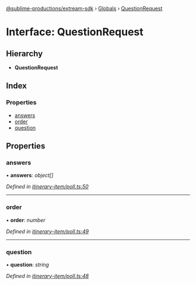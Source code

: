 [@sublime-productions/extream-sdk](../README.md) › [Globals](../globals.md) › [QuestionRequest](questionrequest.md)

# Interface: QuestionRequest

## Hierarchy

* **QuestionRequest**

## Index

### Properties

* [answers](questionrequest.md#answers)
* [order](questionrequest.md#order)
* [question](questionrequest.md#question)

## Properties

###  answers

• **answers**: *object[]*

*Defined in [itinerary-item/poll.ts:50](https://github.com/Extream-SaaS/ex-sdk/blob/a37ebb4/src/itinerary-item/poll.ts#L50)*

___

###  order

• **order**: *number*

*Defined in [itinerary-item/poll.ts:49](https://github.com/Extream-SaaS/ex-sdk/blob/a37ebb4/src/itinerary-item/poll.ts#L49)*

___

###  question

• **question**: *string*

*Defined in [itinerary-item/poll.ts:48](https://github.com/Extream-SaaS/ex-sdk/blob/a37ebb4/src/itinerary-item/poll.ts#L48)*
